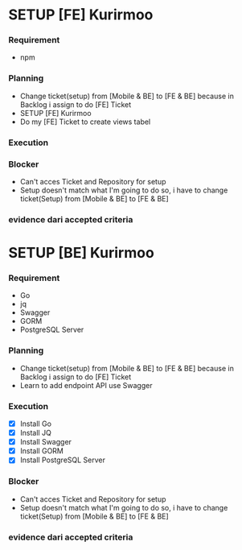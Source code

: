 # SETUP [FE] Kurirmoo

### Requirement

- npm

### Planning

- Change ticket(setup) from [Mobile & BE] to [FE & BE] because in Backlog i assign to do [FE] Ticket
- SETUP [FE] Kurirmoo
- Do my [FE] Ticket to create views tabel 

### Execution

### Blocker

- Can't acces Ticket and Repository for setup 
- Setup doesn't match what I'm going to do so, i have to change ticket(Setup) from [Mobile & BE] to [FE & BE]

### evidence dari accepted criteria

#

# SETUP [BE] Kurirmoo

### Requirement

- Go
- jq
- Swagger
- GORM
- PostgreSQL Server

### Planning

- Change ticket(setup) from [Mobile & BE] to [FE & BE] because in Backlog i assign to do [FE] Ticket
- Learn to add endpoint API use Swagger

### Execution

- [x] Install Go
- [x] Install JQ
- [x] Install Swagger
- [x] Install GORM
- [x] Install PostgreSQL Server

### Blocker

- Can't acces Ticket and Repository for setup 
- Setup doesn't match what I'm going to do so, i have to change ticket(Setup) from [Mobile & BE] to [FE & BE]

### evidence dari accepted criteria
